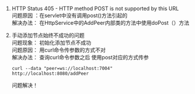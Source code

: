 1. HTTP Status 405 - HTTP method POST is not supported by this URL<br>
    问题原因 ：在servlet中没有调用post()方法引起的<br>
    解决办法： 在HttpService中的AddPeer内部类的方法中使用doPost（）方法 
    
2. 手动添加节点始终不成功的问题<br>
    问题现象： 初始化添加节点不成功<br>
    问题原因： 用curl命令传参数的方式不对<br>
    解决办法： 查询curl命令参数之后 使用post对应的方式传参<br>
    ```
    curl --data "peer=ws://localhost:7004" http://localhost:8080/addPeer
    ```
    问题解决！